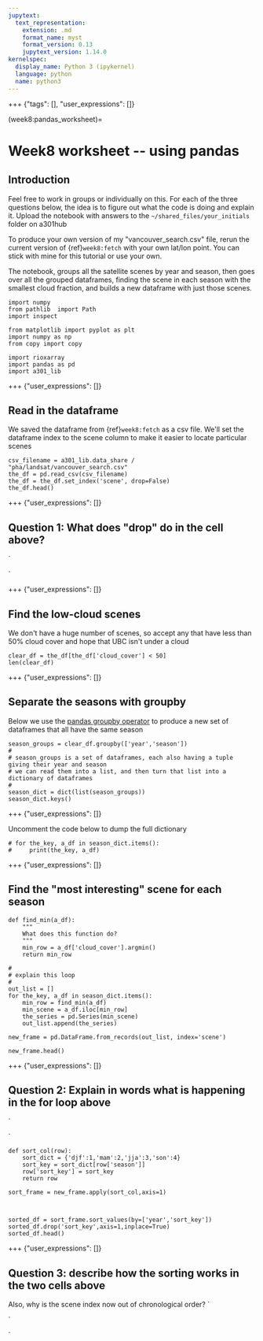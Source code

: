 ```yaml
---
jupytext:
  text_representation:
    extension: .md
    format_name: myst
    format_version: 0.13
    jupytext_version: 1.14.0
kernelspec:
  display_name: Python 3 (ipykernel)
  language: python
  name: python3
---
```


+++ {"tags": [], "user_expressions": []}

(week8:pandas_worksheet)=
# Week8 worksheet -- using pandas 

## Introduction

Feel free to work in groups or individually on this.  For each of the three questions below, the idea
is to figure out what the code is doing and explain it.  Upload the notebook with answers to the `~/shared_files/your_initials` folder on a301hub

To produce your own version of my "vancouver_search.csv" file, rerun the current version of {ref}`week8:fetch`
with your own lat/lon point.  You can stick with mine for this tutorial or use your own.

The notebook, groups all the satellite scenes by year and season, then goes over all the grouped dataframes,
finding the scene in each season with the smallest cloud fraction, and builds a new dataframe with
just those scenes.

```{code-cell} ipython3
import numpy
from pathlib  import Path
import inspect

from matplotlib import pyplot as plt
import numpy as np
from copy import copy

import rioxarray
import pandas as pd
import a301_lib
```

+++ {"user_expressions": []}

## Read in the dataframe

We saved the dataframe from {ref}`week8:fetch` as a csv file.  We'll set the dataframe index to the scene column
to make it easier to locate particular scenes

```{code-cell} ipython3
csv_filename = a301_lib.data_share / "pha/landsat/vancouver_search.csv"
the_df = pd.read_csv(csv_filename)
the_df = the_df.set_index('scene', drop=False)
the_df.head()
```

+++ {"user_expressions": []}

## Question 1:  What does "drop" do in the cell above?

`




`

+++ {"user_expressions": []}

## Find the low-cloud scenes

We don't have a huge number of scenes, so accept any that have less than 50% cloud cover and hope that UBC isn't under a cloud

```{code-cell} ipython3
clear_df = the_df[the_df['cloud_cover'] < 50]
len(clear_df)
```

+++ {"user_expressions": []}

## Separate the seasons with groupby

Below we use the [pandas groupby operator](https://realpython.com/pandas-groupby/)
to produce a new set of dataframes that all have the same season

```{code-cell} ipython3
season_groups = clear_df.groupby(['year','season'])
#
# season_groups is a set of dataframes, each also having a tuple giving their year and season
# we can read them into a list, and then turn that list into a dictionary of dataframes
#
season_dict = dict(list(season_groups))
season_dict.keys()
```

+++ {"user_expressions": []}

Uncomment the code below to dump the full dictionary

```{code-cell} ipython3
# for the_key, a_df in season_dict.items():
#     print(the_key, a_df)
```

+++ {"user_expressions": []}

## Find the "most interesting" scene for each season

```{code-cell} ipython3
def find_min(a_df):
    """
    What does this function do?
    """
    min_row = a_df['cloud_cover'].argmin()
    return min_row

#
# explain this loop
#
out_list = []
for the_key, a_df in season_dict.items():
    min_row = find_min(a_df)
    min_scene = a_df.iloc[min_row]
    the_series = pd.Series(min_scene)
    out_list.append(the_series)
    
new_frame = pd.DataFrame.from_records(out_list, index='scene')

new_frame.head()
```

+++ {"user_expressions": []}

## Question 2: Explain in words what is happening in the for loop above
`








`

```{code-cell} ipython3
def sort_col(row):
    sort_dict = {'djf':1,'mam':2,'jja':3,'son':4}
    sort_key = sort_dict[row['season']]
    row['sort_key'] = sort_key
    return row

sort_frame = new_frame.apply(sort_col,axis=1)

    
```

```{code-cell} ipython3
sorted_df = sort_frame.sort_values(by=['year','sort_key'])
sorted_df.drop('sort_key',axis=1,inplace=True)
sorted_df.head()
```

+++ {"user_expressions": []}

## Question 3: describe how the sorting works in the two cells above

Also, why is the scene index now out of chronological order?
`






`

`

```{code-cell} ipython3

```
